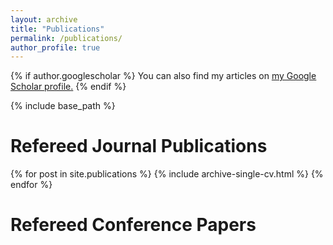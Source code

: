 ```yaml
---
layout: archive
title: "Publications"
permalink: /publications/
author_profile: true
---
```


{% if author.googlescholar %}
  You can also find my articles on <u><a href="{{https://scholar.google.es/citations?user=9d5iV8oAAAAJ&hl=en&oi=ao}}">my Google Scholar profile</a>.</u>
{% endif %}

{% include base_path %}

Refereed Journal Publications
===

{% for post in site.publications %}
{% include archive-single-cv.html %} 
{% endfor %}


Refereed Conference Papers
===
